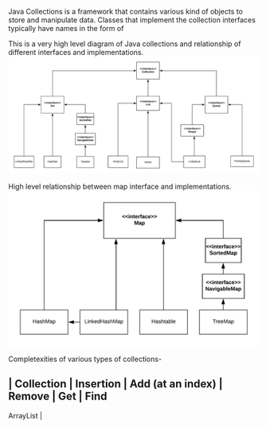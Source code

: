 Java Collections is a framework that contains various kind of objects to store and manipulate data. 
Classes that implement the collection interfaces typically have names in the form of <Implementation-style><Interface>

This is a very high level diagram of Java collections and relationship of different interfaces and implementations. 
![java collections tree](https://github.com/miss-invincible/java_ds_collections/blob/master/java_collections.jpeg?raw=true)

High level relationship between map interface and implementations.
![java map](https://github.com/miss-invincible/java_ds_collections/blob/master/java_map.jpeg?raw=true)

Completexities of various types of collections-

| Collection | Insertion | Add (at an index) | Remove | Get | Find
----------------------------------------------------------------
ArrayList | 
